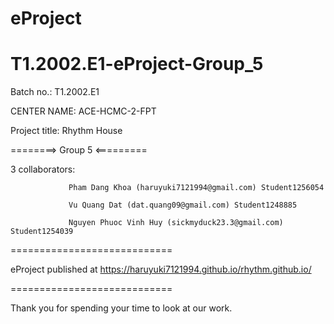 # eProject
# T1.2002.E1-eProject-Group_5
Batch no.: T1.2002.E1

CENTER NAME: ACE-HCMC-2-FPT

Project title: Rhythm House

========> Group 5 <=========

3 collaborators: 

                 Pham Dang Khoa (haruyuki7121994@gmail.com) Student1256054

                 Vu Quang Dat (dat.quang09@gmail.com) Student1248885
                 
                 Nguyen Phuoc Vinh Huy (sickmyduck23.3@gmail.com) Student1254039
                 

============================

eProject published at https://haruyuki7121994.github.io/rhythm.github.io/

============================

Thank you for spending your time to look at our work.
